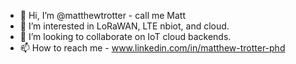 - 👋 Hi, I’m @matthewtrotter - call me Matt
- 👀 I’m interested in LoRaWAN, LTE nbiot, and cloud.
- 💞️ I’m looking to collaborate on IoT cloud backends.
- 📫 How to reach me - www.linkedin.com/in/matthew-trotter-phd

<!---
matthewtrotter/matthewtrotter is a ✨ special ✨ repository because its `README.md` (this file) appears on your GitHub profile.
You can click the Preview link to take a look at your changes.
--->
